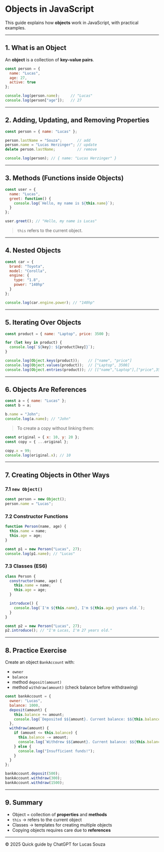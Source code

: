 # Objects in JavaScript

This guide explains how **objects** work in JavaScript, with practical examples.

---

## 1. What is an Object
An **object** is a collection of **key–value pairs**.

```javascript
const person = {
  name: "Lucas",
  age: 27,
  active: true
};

console.log(person.name);     // "Lucas"
console.log(person["age"]);   // 27
```

---

## 2. Adding, Updating, and Removing Properties
```javascript
const person = { name: "Lucas" };

person.lastName = "Souza";       // add
person.name = "Lucas Herzinger"; // update
delete person.lastName;          // remove

console.log(person); // { name: "Lucas Herzinger" }
```

---

## 3. Methods (Functions inside Objects)
```javascript
const user = {
  name: "Lucas",
  greet: function() {
    console.log(`Hello, my name is ${this.name}`);
  }
};

user.greet(); // "Hello, my name is Lucas"
```

> `this` refers to the current object.

---

## 4. Nested Objects
```javascript
const car = {
  brand: "Toyota",
  model: "Corolla",
  engine: {
    type: "1.8",
    power: "140hp"
  }
};

console.log(car.engine.power); // "140hp"
```

---

## 5. Iterating Over Objects
```javascript
const product = { name: "Laptop", price: 3500 };

for (let key in product) {
  console.log(`${key}: ${product[key]}`);
}

console.log(Object.keys(product));    // ["name", "price"]
console.log(Object.values(product));  // ["Laptop", 3500]
console.log(Object.entries(product)); // [["name","Laptop"],["price",3500]]
```

---

## 6. Objects Are References
```javascript
const a = { name: "Lucas" };
const b = a;

b.name = "John";
console.log(a.name); // "John"
```

> To create a copy without linking them:

```javascript
const original = { x: 10, y: 20 };
const copy = { ...original };

copy.x = 99;
console.log(original.x); // 10
```

---

## 7. Creating Objects in Other Ways

### 7.1 `new Object()`
```javascript
const person = new Object();
person.name = "Lucas";
```

### 7.2 Constructor Functions
```javascript
function Person(name, age) {
  this.name = name;
  this.age = age;
}

const p1 = new Person("Lucas", 27);
console.log(p1.name); // "Lucas"
```

### 7.3 Classes (ES6)
```javascript
class Person {
  constructor(name, age) {
    this.name = name;
    this.age = age;
  }

  introduce() {
    console.log(`I'm ${this.name}, I'm ${this.age} years old.`);
  }
}

const p2 = new Person("Lucas", 27);
p2.introduce(); // "I'm Lucas, I'm 27 years old."
```

---

## 8. Practice Exercise
Create an object `BankAccount` with:
- `owner`
- `balance`
- method `deposit(amount)`
- method `withdraw(amount)` (check balance before withdrawing)

```javascript
const bankAccount = {
  owner: "Lucas",
  balance: 1000,
  deposit(amount) {
    this.balance += amount;
    console.log(`Deposited $${amount}. Current balance: $${this.balance}`);
  },
  withdraw(amount) {
    if (amount <= this.balance) {
      this.balance -= amount;
      console.log(`Withdrew $${amount}. Current balance: $${this.balance}`);
    } else {
      console.log("Insufficient funds!");
    }
  }
};

bankAccount.deposit(500);
bankAccount.withdraw(300);
bankAccount.withdraw(1500);
```

---

## 9. Summary
- Object = collection of **properties** and **methods**
- `this` → refers to the current object
- Classes → templates for creating multiple objects
- Copying objects requires care due to **references**

---

© 2025 Quick guide by ChatGPT for Lucas Souza
